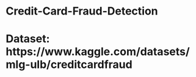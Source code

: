 # Credit-Card-Fraud-Detection
<h1>Dataset: <href>https://www.kaggle.com/datasets/mlg-ulb/creditcardfraud
</h1>
